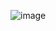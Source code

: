 ![image](https://user-images.githubusercontent.com/13326548/61629775-db1ec280-ac53-11e9-8cb2-dc5d4e813c0e.png)
